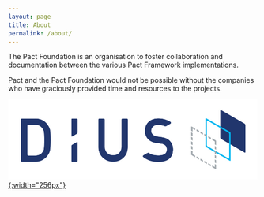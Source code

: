 ```yaml
---
layout: page
title: About
permalink: /about/
---
```


The Pact Foundation is an organisation to foster collaboration and documentation
between the various Pact Framework implementations.

Pact and the Pact Foundation would not be possible without the companies who
have graciously provided time and resources to the projects.

[![Dius](/media/dius_logo_colour.jpg "Dius"){:width="256px"}](http://www.dius.com.au)

